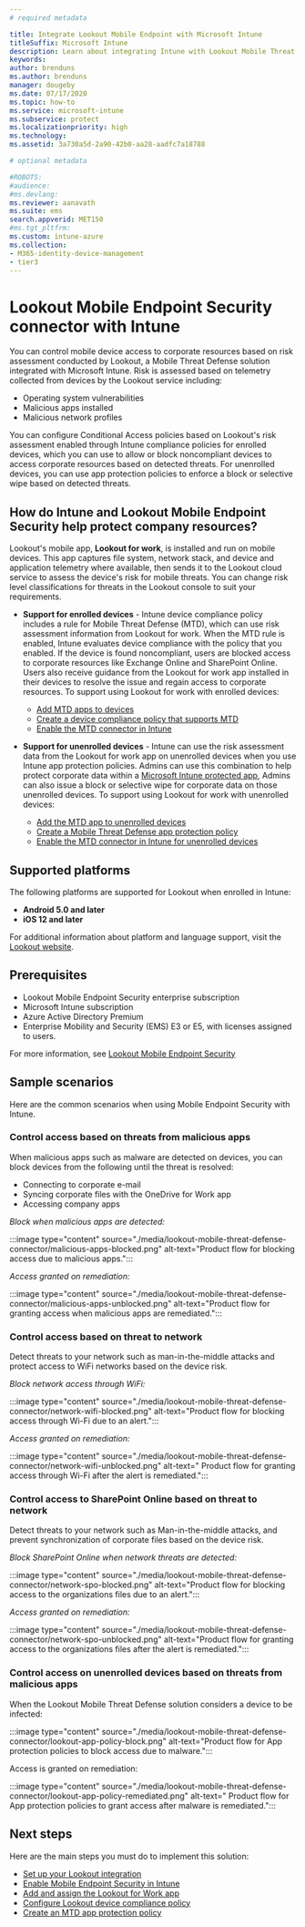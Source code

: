 ```yaml
---
# required metadata

title: Integrate Lookout Mobile Endpoint with Microsoft Intune
titleSuffix: Microsoft Intune
description: Learn about integrating Intune with Lookout Mobile Threat Defense (MTD) to control mobile device access to your corporate resources.
keywords:
author: brenduns
ms.author: brenduns
manager: dougeby
ms.date: 07/17/2020
ms.topic: how-to
ms.service: microsoft-intune
ms.subservice: protect
ms.localizationpriority: high
ms.technology:
ms.assetid: 3a730a5d-2a90-42b0-aa28-aadfc7a18788

# optional metadata

#ROBOTS:
#audience:
#ms.devlang:
ms.reviewer: aanavath
ms.suite: ems
search.appverid: MET150
#ms.tgt_pltfrm:
ms.custom: intune-azure
ms.collection: 
- M365-identity-device-management
- tier3
---
```


# Lookout Mobile Endpoint Security connector with Intune

You can control mobile device access to corporate resources based on risk assessment conducted by Lookout, a Mobile Threat Defense solution integrated with Microsoft Intune. Risk is assessed based on telemetry collected from devices by the Lookout service including:
- Operating system vulnerabilities
- Malicious apps installed
- Malicious network profiles

You can configure Conditional Access policies based on Lookout's risk assessment enabled through Intune compliance policies for enrolled devices, which you can use to allow or block noncompliant devices to access corporate resources based on detected threats. For unenrolled devices, you can use app protection policies to enforce a block or selective wipe based on detected threats.

## How do Intune and Lookout Mobile Endpoint Security help protect company resources?

Lookout's mobile app, **Lookout for work**, is installed and run on mobile devices. This app captures file system, network stack, and device and application telemetry where available, then sends it to the Lookout cloud service to assess the device's risk for mobile threats. You can change risk level classifications for threats in the Lookout console to suit your requirements.

- **Support for enrolled devices** - Intune device compliance policy includes a rule for Mobile Threat Defense (MTD), which can use risk assessment information from Lookout for work. When the MTD rule is enabled, Intune evaluates device compliance with the policy that you enabled. If the device is found noncompliant, users are blocked access to corporate resources like Exchange Online and SharePoint Online. Users also receive guidance from the Lookout for work app installed in their devices to resolve the issue and regain access to corporate resources. To support using Lookout for work with enrolled devices:
  - [Add MTD apps to devices](../protect/mtd-apps-ios-app-configuration-policy-add-assign.md)
  - [Create a device compliance policy that supports MTD](../protect/mtd-device-compliance-policy-create.md)
  - [Enable the MTD connector in Intune](../protect/mtd-connector-enable.md)

- **Support for unenrolled devices** - Intune can use the risk assessment data from the Lookout for work app on unenrolled devices when you use Intune app protection policies. Admins can use this combination to help protect corporate data within a [Microsoft Intune protected app](../apps/apps-supported-intune-apps.md), Admins can also issue a block or selective wipe for corporate data on those unenrolled devices. To support using Lookout for work with unenrolled devices:
  - [Add the MTD app to unenrolled devices](../protect/mtd-add-apps-unenrolled-devices.md)
  - [Create a Mobile Threat Defense app protection policy](../protect/mtd-app-protection-policy.md)
  - [Enable the MTD connector in Intune for unenrolled devices](../protect/mtd-enable-unenrolled-devices.md)

## Supported platforms

The following platforms are supported for Lookout when enrolled in Intune:

- **Android 5.0 and later**  
- **iOS 12 and later**  

For additional information about platform and language support, visit the [Lookout website](https://personal.support.lookout.com/hc/articles/114094140253).  

## Prerequisites

- Lookout Mobile Endpoint Security enterprise subscription  
- Microsoft Intune subscription
- Azure Active Directory Premium
- Enterprise Mobility and Security (EMS) E3 or E5, with licenses assigned to users.  

For more information, see [Lookout Mobile Endpoint Security](https://www.lookout.com/products/mobile-endpoint-security)

## Sample scenarios

Here are the common scenarios when using Mobile Endpoint Security with Intune.

### Control access based on threats from malicious apps

When malicious apps such as malware are detected on devices, you can block devices from the following until the threat is resolved:

- Connecting to corporate e-mail
- Syncing corporate files with the OneDrive for Work app
- Accessing company apps

*Block when malicious apps are detected:*

:::image type="content" source="./media/lookout-mobile-threat-defense-connector/malicious-apps-blocked.png" alt-text="Product flow for blocking access due to malicious apps.":::

*Access granted on remediation:*

:::image type="content" source="./media/lookout-mobile-threat-defense-connector/malicious-apps-unblocked.png" alt-text="Product flow for granting access when malicious apps are remediated.":::

### Control access based on threat to network

Detect threats to your network such as man-in-the-middle attacks and protect access to WiFi networks based on the device risk.

*Block network access through WiFi:*

:::image type="content" source="./media/lookout-mobile-threat-defense-connector/network-wifi-blocked.png" alt-text="Product flow for blocking access through Wi-Fi due to an alert.":::

*Access granted on remediation:*

:::image type="content" source="./media/lookout-mobile-threat-defense-connector/network-wifi-unblocked.png" alt-text=" Product flow for granting access through Wi-Fi after the alert is remediated.":::

### Control access to SharePoint Online based on threat to network

Detect threats to your network such as Man-in-the-middle attacks, and prevent synchronization of corporate files based on the device risk.

*Block SharePoint Online when network threats are detected:*

:::image type="content" source="./media/lookout-mobile-threat-defense-connector/network-spo-blocked.png" alt-text="Product flow for blocking access to the organizations files due to an alert.":::

*Access granted on remediation:*

:::image type="content" source="./media/lookout-mobile-threat-defense-connector/network-spo-unblocked.png" alt-text="Product flow for granting access to the organizations files after the alert is remediated.":::

### Control access on unenrolled devices based on threats from malicious apps

When the Lookout Mobile Threat Defense solution considers a device to be infected:

:::image type="content" source="./media/lookout-mobile-threat-defense-connector/lookout-app-policy-block.png" alt-text="Product flow for App protection policies to block access due to malware.":::

Access is granted on remediation:

:::image type="content" source="./media/lookout-mobile-threat-defense-connector/lookout-app-policy-remediated.png" alt-text=" Product flow for App protection policies to grant access after malware is remediated.":::

## Next steps

Here are the main steps you must do to implement this solution:

- [Set up your Lookout integration](lookout-mtd-connector-integration.md)
- [Enable Mobile Endpoint Security in Intune](mtd-connector-enable.md)
- [Add and assign the Lookout for Work app](mtd-apps-ios-app-configuration-policy-add-assign.md)
- [Configure Lookout device compliance policy](mtd-device-compliance-policy-create.md)
- [Create an MTD app protection policy](mtd-app-protection-policy.md)
